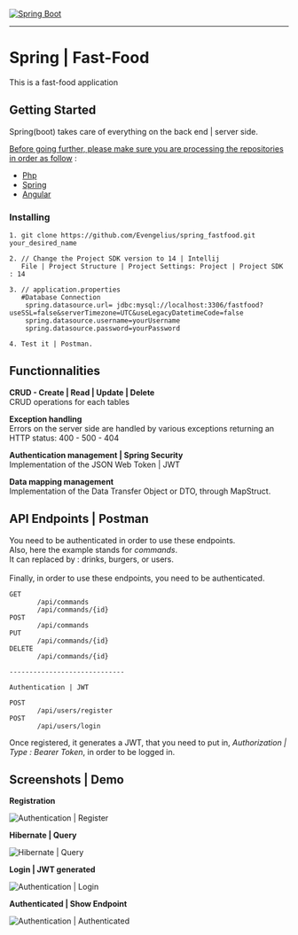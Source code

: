 [![Spring Boot](https://spring.io/images/spring-logo-9146a4d3298760c2e7e49595184e1975.svg)](https://spring.io)

-----------------------------------------------------

# Spring | Fast-Food

This is a fast-food application


## Getting Started

Spring(boot) takes care of everything on the back end | server side.

<ins>Before going further, please make sure you are processing the repositories in order as follow</ins> : 

* [Php](https://github.com/Evengelius/php_fastfood)<br />
* [Spring](https://github.com/Evengelius/spring_fastfood)<br />
* [Angular](https://github.com/Evengelius/angular_fastfood)<br />

### Installing

```
1. git clone https://github.com/Evengelius/spring_fastfood.git your_desired_name

2. // Change the Project SDK version to 14 | Intellij
   File | Project Structure | Project Settings: Project | Project SDK : 14

3. // application.properties
   #Database Connection
    spring.datasource.url= jdbc:mysql://localhost:3306/fastfood?useSSL=false&serverTimezone=UTC&useLegacyDatetimeCode=false
    spring.datasource.username=yourUsername
    spring.datasource.password=yourPassword
    
4. Test it | Postman.
```

## Functionnalities

**CRUD - Create | Read | Update | Delete**<br />
CRUD operations for each tables

**Exception handling**<br />
Errors on the server side are handled by various exceptions returning an HTTP status: 400 - 500 - 404

**Authentication management | Spring Security**<br />
Implementation of the JSON Web Token | JWT

**Data mapping management**<br />
Implementation of the Data Transfer Object or DTO, through MapStruct.

## API Endpoints | Postman

You need to be authenticated in order to use these endpoints.<br />
Also, here the example stands for *commands*.<br />
It can replaced by : drinks, burgers, or users.
<br /><br />
Finally, in order to use these endpoints, you need to be authenticated.

```
GET
       /api/commands
       /api/commands/{id}
POST
       /api/commands
PUT
       /api/commands/{id}
DELETE
       /api/commands/{id}

-----------------------------

Authentication | JWT

POST
       /api/users/register
POST
       /api/users/login
```

Once registered, it generates a JWT, that you need to put in, *Authorization | Type : Bearer Token*, in order to be logged in.



## Screenshots | Demo

**Registration**

![Authentication | Register](https://image.noelshack.com/fichiers/2020/29/1/1594596785-jwt-spring.png)

**Hibernate | Query**

![Hibernate | Query](https://www.zupimages.net/up/20/29/9jud.png)

**Login | JWT generated**

![Authentication | Login](https://image.noelshack.com/fichiers/2020/29/1/1594596785-jwt-spring-login.png)

**Authenticated | Show Endpoint**

![Authentication | Authenticated](https://image.noelshack.com/fichiers/2020/29/1/1594596785-jwt-spring-authenticated.png)
